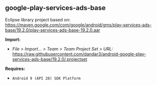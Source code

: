 ## google-play-services-ads-base

Eclipse library project based on:<br/>
https://maven.google.com/com/google/android/gms/play-services-ads-base/19.2.0/play-services-ads-base-19.2.0.aar

**Import:**
- _File > Import... > Team > Team Project Set > URL:_<br/>
  https://raw.githubusercontent.com/dandar3/android-google-play-services-ads-base/19.2.0/.projectset

**Requires:**
- `Android 9 (API 28) SDK Platform`